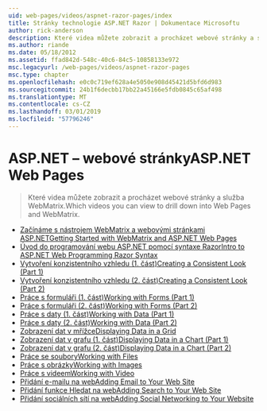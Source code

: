 ```yaml
---
uid: web-pages/videos/aspnet-razor-pages/index
title: Stránky technologie ASP.NET Razor | Dokumentace Microsoftu
author: rick-anderson
description: Které videa můžete zobrazit a procházet webové stránky a služba WebMatrix.
ms.author: riande
ms.date: 05/18/2012
ms.assetid: ffad842d-548c-40c6-84c5-10858133e972
msc.legacyurl: /web-pages/videos/aspnet-razor-pages
msc.type: chapter
ms.openlocfilehash: e0c0c719ef628a4e5050e908d45421d5bfd6d983
ms.sourcegitcommit: 24b1f6decbb17bb22a45166e5fdb0845c65af498
ms.translationtype: MT
ms.contentlocale: cs-CZ
ms.lasthandoff: 03/01/2019
ms.locfileid: "57796246"
---
```

<a name="aspnet-web-pages"></a><span data-ttu-id="cb984-103">ASP.NET – webové stránky</span><span class="sxs-lookup"><span data-stu-id="cb984-103">ASP.NET Web Pages</span></span>
=================
> <span data-ttu-id="cb984-104">Které videa můžete zobrazit a procházet webové stránky a služba WebMatrix.</span><span class="sxs-lookup"><span data-stu-id="cb984-104">Which videos you can view to drill down into Web Pages and WebMatrix.</span></span>


- [<span data-ttu-id="cb984-105">Začínáme s nástrojem WebMatrix a webovými stránkami ASP.NET</span><span class="sxs-lookup"><span data-stu-id="cb984-105">Getting Started with WebMatrix and ASP.NET Web Pages</span></span>](getting-started-with-webmatrix-and-aspnet-web-pages.md)
- [<span data-ttu-id="cb984-106">Úvod do programování webu ASP.NET pomocí syntaxe Razor</span><span class="sxs-lookup"><span data-stu-id="cb984-106">Intro to ASP.NET Web Programming Razor Syntax</span></span>](introduction-to-aspnet-web-programming-using-the-razor-syntax.md)
- [<span data-ttu-id="cb984-107">Vytvoření konzistentního vzhledu (1. část)</span><span class="sxs-lookup"><span data-stu-id="cb984-107">Creating a Consistent Look (Part 1)</span></span>](creating-a-consistent-look-part-1.md)
- [<span data-ttu-id="cb984-108">Vytvoření konzistentního vzhledu (2. část)</span><span class="sxs-lookup"><span data-stu-id="cb984-108">Creating a Consistent Look (Part 2)</span></span>](creating-a-consistent-look-part-2.md)
- [<span data-ttu-id="cb984-109">Práce s formuláři (1. část)</span><span class="sxs-lookup"><span data-stu-id="cb984-109">Working with Forms (Part 1)</span></span>](working-with-forms-part-1.md)
- [<span data-ttu-id="cb984-110">Práce s formuláři (2. část)</span><span class="sxs-lookup"><span data-stu-id="cb984-110">Working with Forms (Part 2)</span></span>](working-with-forms-part-2.md)
- [<span data-ttu-id="cb984-111">Práce s daty (1. část)</span><span class="sxs-lookup"><span data-stu-id="cb984-111">Working with Data (Part 1)</span></span>](working-with-data-part-1.md)
- [<span data-ttu-id="cb984-112">Práce s daty (2. část)</span><span class="sxs-lookup"><span data-stu-id="cb984-112">Working with Data (Part 2)</span></span>](working-with-data-part-2.md)
- [<span data-ttu-id="cb984-113">Zobrazení dat v mřížce</span><span class="sxs-lookup"><span data-stu-id="cb984-113">Displaying Data in a Grid</span></span>](displaying-data-in-a-grid.md)
- [<span data-ttu-id="cb984-114">Zobrazení dat v grafu (1. část)</span><span class="sxs-lookup"><span data-stu-id="cb984-114">Displaying Data in a Chart (Part 1)</span></span>](displaying-data-in-a-chart-part-1.md)
- [<span data-ttu-id="cb984-115">Zobrazení dat v grafu (2. část)</span><span class="sxs-lookup"><span data-stu-id="cb984-115">Displaying Data in a Chart (Part 2)</span></span>](displaying-data-in-a-chart-part-2.md)
- [<span data-ttu-id="cb984-116">Práce se soubory</span><span class="sxs-lookup"><span data-stu-id="cb984-116">Working with Files</span></span>](working-with-files.md)
- [<span data-ttu-id="cb984-117">Práce s obrázky</span><span class="sxs-lookup"><span data-stu-id="cb984-117">Working with Images</span></span>](working-with-images.md)
- [<span data-ttu-id="cb984-118">Práce s videem</span><span class="sxs-lookup"><span data-stu-id="cb984-118">Working with Video</span></span>](working-with-video.md)
- [<span data-ttu-id="cb984-119">Přidání e-mailu na web</span><span class="sxs-lookup"><span data-stu-id="cb984-119">Adding Email to Your Web Site</span></span>](adding-email-to-your-web-site.md)
- [<span data-ttu-id="cb984-120">Přidání funkce Hledat na web</span><span class="sxs-lookup"><span data-stu-id="cb984-120">Adding Search to Your Web Site</span></span>](adding-search-to-your-web-site.md)
- [<span data-ttu-id="cb984-121">Přidání sociálních sítí na web</span><span class="sxs-lookup"><span data-stu-id="cb984-121">Adding Social Networking to Your Website</span></span>](adding-social-networking-to-your-website.md)
